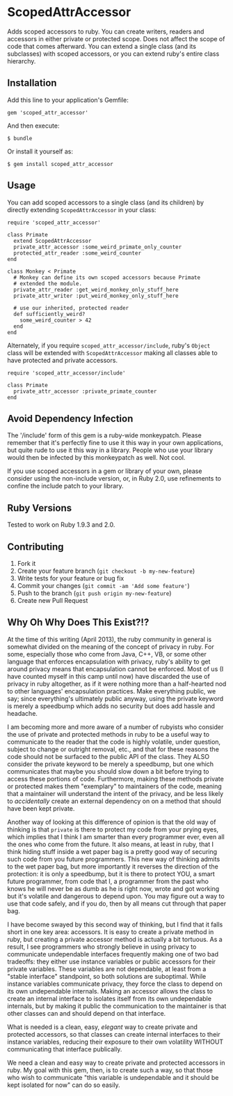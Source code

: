 # ScopedAttrAccessor

Adds scoped accessors to ruby. You can create writers, readers and
accessors in either private or protected scope. Does not affect the
scope of code that comes afterward. You can extend a single class (and
its subclasses) with scoped accessors, or you can extend ruby's entire
class hierarchy.

## Installation

Add this line to your application's Gemfile:

    gem 'scoped_attr_accessor'

And then execute:

    $ bundle

Or install it yourself as:

    $ gem install scoped_attr_accessor

## Usage

You can add scoped accessors to a single class (and its children) by
directly extending `ScopedAttrAccessor` in your class:

    require 'scoped_attr_accessor'

    class Primate
      extend ScopedAttrAccessor
      private_attr_accessor :some_weird_primate_only_counter
      protected_attr_reader :some_weird_counter
    end

    class Monkey < Primate
      # Monkey can define its own scoped accessors because Primate
      # extended the module.
      private_attr_reader :get_weird_monkey_only_stuff_here
      private_attr_writer :put_weird_monkey_only_stuff_here

      # use our inherited, protected reader
      def sufficiently_weird?
        some_weird_counter > 42
      end
    end

Alternately, if you require `scoped_attr_accessor/include`, ruby's
`Object` class will be extended with `ScopedAttrAccessor` making all
classes able to have protected and private accessors.

    require 'scoped_attr_accessor/include'

    class Primate
      private_attr_accessor :private_primate_counter
    end

## Avoid Dependency Infection

The '/include' form of this gem is a ruby-wide monkeypatch. Please
remember that it's perfectly fine to use it this way in your own
applications, but quite rude to use it this way in a library. People
who use your library would then be infected by this monkeypatch as
well. Not cool.

If you use scoped accessors in a gem or library of your own, please
consider using the non-include version, or, in Ruby 2.0, use
refinements to confine the include patch to your library.

## Ruby Versions

Tested to work on Ruby 1.9.3 and 2.0.

## Contributing

1. Fork it
1. Create your feature branch (`git checkout -b my-new-feature`)
1. Write tests for your feature or bug fix
1. Commit your changes (`git commit -am 'Add some feature'`)
1. Push to the branch (`git push origin my-new-feature`)
1. Create new Pull Request

## Why Oh Why Does This Exist?!?

At the time of this writing (April 2013), the ruby community in
general is somewhat divided on the meaning of the concept of privacy
in ruby. For some, especially those who come from Java, C++, VB, or
some other language that enforces encapsulation with privacy, ruby's
ability to get around privacy means that encapsulation cannot be
enforced. Most of us (I have counted myself in this camp until now)
have discarded the use of privacy in ruby altogether, as if it were
nothing more than a half-hearted nod to other languages' encapsulation
practices. Make everything public, we say; since everything's
ultimately public anyway, using the private keyword is merely a
speedbump which adds no security but does add hassle and headache.

I am becoming more and more aware of a number of rubyists who consider
the use of private and protected methods in ruby to be a useful way to
communicate to the reader that the code is highly volatile, under
question, subject to change or outright removal, etc., and that for
these reasons the code should not be surfaced to the public API of the
class. They ALSO consider the private keyword to be merely a
speedbump, but one which communicates that maybe you should slow down
a bit before trying to access these portions of code. Furthermore,
making these methods private or protected makes them "exemplary" to
maintainers of the code, meaning that a maintainer will understand the
intent of the privacy, and be less likely to *accidentally* create an
external dependency on on a method that should have been kept private.

Another way of looking at this difference of opinion is that the old
way of thinking is that `private` is there to protect my code from
your prying eyes, which implies that I think I am smarter than every
programmer ever, even all the ones who come from the future. It also
means, at least in ruby, that I think hiding stuff inside a wet paper
bag is a pretty good way of securing such code from you future
programmers. This new way of thinking admits to the wet paper bag, but
more importantly it reverses the direction of the protection: it is
only a speedbump, but it is there to protect YOU, a smart future
programmer, from code that I, a programmer from the past who knows he
will never be as dumb as he is right now, wrote and got working but
it's volatile and dangerous to depend upon. You may figure out a way
to use that code safely, and if you do, then by all means cut through
that paper bag.

I have become swayed by this second way of thinking, but I find that
it falls short in one key area: accessors. It is easy to create a
private method in ruby, but creating a private accessor method is
actually a bit tortuous. As a result, I see programmers who strongly
believe in using privacy to communicate undependable interfaces
frequently making one of two bad tradeoffs: they either use instance
variables or public accessors for their private variables. These
variables are not dependable, at least from a "stable interface"
standpoint, so both solutions are suboptimal. While instance variables
communicate privacy, they force the class to depend on its own
undependable internals. Making an accessor allows the class to create
an internal interface to isolates itself from its own undependable
internals, but by making it public the communication to the maintainer
is that other classes can and should depend on that interface.

What is needed is a clean, easy, *elegant* way to create private and
protected accessors, so that classes can create internal interfaces
to their instance variables, reducing their exposure to their own
volatility WITHOUT communicating that interface publically.

We need a clean and easy way to create private and protected accessors
in ruby. My goal with this gem, then, is to create such a way, so that
those who wish to communicate "this variable is undependable and it
should be kept isolated for now" can do so easily.
